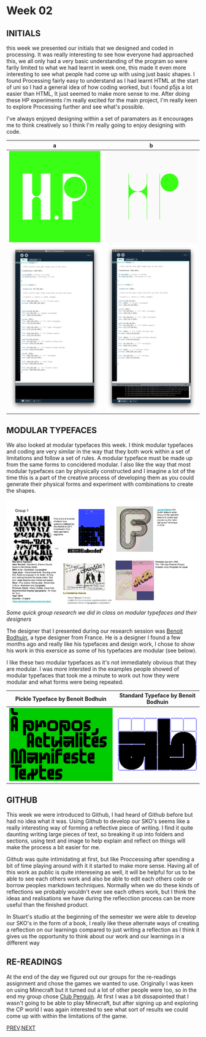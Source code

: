 # Week 02

## INITIALS

this week we presented our initials that we designed and coded in processing.
It was really interesting to see how everyone had approached this, we all only had a very basic understanding of the program so were farily limited to what we had learnt in week one, this made it even more interesting to see what people had come up with using just basic shapes.
I found Processing fairly easy to understand as I had learnt HTML at the start of uni so I had a general idea of how coding worked, but i found p5js a lot easier than HTML, It just seemed to make more sense to me. After doing these HP experiments i'm really excited for the main project, I'm really keen to explore Processing further and see what's possible.

I've always enjoyed designing within a set of paramaters as it encourages me to think creatively so I think I'm really going to enjoy designing with code.

   a  |  b 
:-------------------------:|:-------------------------:
![](HP2.png)       |  ![](HP3.png) 
![](HP2screenshot.jpg)       | ![](HP3screenshot.jpg) 

## MODULAR TYPEFACES

We also looked at modular typefaces this week.
I think modular typefaces and coding are very similar in the way that they both work within a set of limitations and follow a set of rules. A modular typeface must be made up from the same forms to concidered modular. I also like the way that most modular typefaces can by physically constructed and I imagine a lot of the time this is a part of the creative process of developing them as you could generate their physical forms and experiment with combinations to create the shapes.


![](modulartypefaceslides.gif)
*Some quick group research we did in class on modular typefaces and their designers*

The designer that I presented during our research session was [Benoit Bodhuin](https://www.instagram.com/benoitbodhuin/?hl=en), a type designer from France.
He is a designer I found a few months ago and really like his typefaces and design work, I chose to show his work in this exersice as some of his typefaces are modular (see below).

I like these two modular typefaces as it's not immediately obvious that they are modular. I was more intersted in the examples people showed of modular typefaces that took me a minute to work out how they were modular and what forms were being repeated.

   Pickle Typeface by Benoit Bodhuin  |  Standard Typeface by Benoit Bodhuin
:-------------------------:|:-------------------------:
![](Pickle_2.jpg)       |  ![](Mineral_Gif.gif) 

## GITHUB
This week we were introduced to Github, I had heard of Github before but had no idea what it was. Using Github to develop our SKO's seems like a really interesting way of forming a reflective piece of writing. I find it quite daunting writing large pieces of text, so breaking it up into folders and sections, using text and image to help explain and reflect on things will make the process a bit easier for me.

Github was quite intimidating at first, but like Proccessing after spending a bit of time playing around with it it started to make more sense. Having all of this work as public is quite intereseing as well, it will be helpful for us to be able to see each others work and also be able to edit each others code or borrow peoples markdown techniques. Normally when we do these kinds of reflections we probably wouldn't ever see each others work, but I think the ideas and realisations we have during the reflecction process can be more useful than the finished product.

In Stuart's studio at the beginning of the semester we were able to develop our SKO's in the form of a book, I really like these alternate ways of creating a reflection on our learnings compared to just writing a reflection as I think it gives us the opportunity to think about our work and our learnings in a different way

## RE-READINGS

At the end of the day we figured out our groups for the re-readings assignment and chose the games we wanted to use. Originally I was keen on using Minecraft but it turned out a lot of other people were too, so in the end my group chose [Club Penguin](https://en.wikipedia.org/wiki/Club_Penguin). At first I was a bit dissapointed that I wasn't going to be able to play Minecraft, but after signing up and exploring the CP world I was again interested to see what sort of results we could come up with within the limitations of the game.

[PREV](https://hamishpayne.github.io/CODE-WORDS/Classroom/Week-01/).[NEXT](https://hamishpayne.github.io/CODE-WORDS/Classroom/Week-03/)
